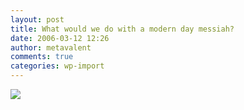 ```yaml
---
layout: post
title: What would we do with a modern day messiah?
date: 2006-03-12 12:26
author: metavalent
comments: true
categories: wp-import
---
```

<!--Lead Photo --><a href="https://www.intentblog.com/archives/2006/03/buddha_boy.html"><img src="https://web.archive.org/web/*/https://awebcamdarkly.com/"t that the road to true self-realization and true liberty these days?
